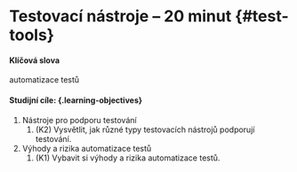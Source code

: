 # Testovací nástroje – 20 minut {#test-tools}

#### Klíčová slova

automatizace testů

#### Studijní cíle: {.learning-objectives}

1. Nástroje pro podporu testování
    1. (K2) Vysvětlit, jak různé typy testovacích nástrojů podporují testování.
2. Výhody a rizika automatizace testů
    1. (K1) Vybavit si výhody a rizika automatizace testů.